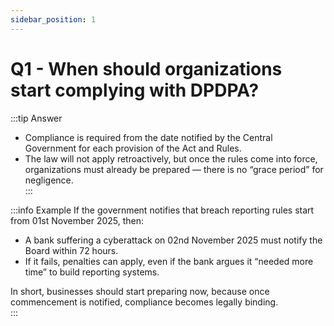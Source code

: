 ```yaml
---
sidebar_position: 1
---
```


# Q1 - When should organizations start complying with DPDPA?

:::tip Answer
- Compliance is required from the date notified by the Central Government for each provision of the Act and Rules.  
- The law will not apply retroactively, but once the rules come into force, organizations must already be prepared — there is no “grace period” for negligence.  
:::

:::info Example
If the government notifies that breach reporting rules start from 01st November 2025, then:  
- A bank suffering a cyberattack on 02nd November 2025 must notify the Board within 72 hours.  
- If it fails, penalties can apply, even if the bank argues it “needed more time” to build reporting systems.  

In short, businesses should start preparing now, because once commencement is notified, compliance becomes legally binding.  
:::
